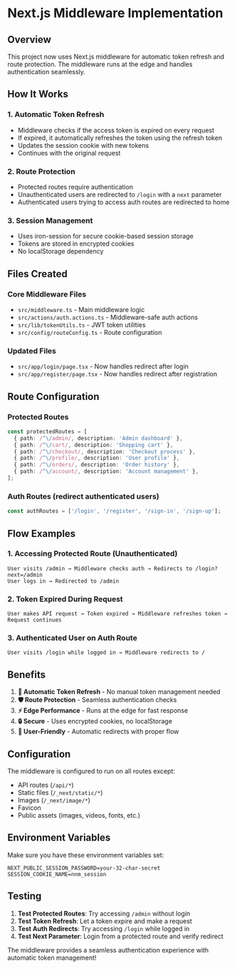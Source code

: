 # Next.js Middleware Implementation

## Overview

This project now uses Next.js middleware for automatic token refresh and route protection. The middleware runs at the edge and handles authentication seamlessly.

## How It Works

### 1. **Automatic Token Refresh**

- Middleware checks if the access token is expired on every request
- If expired, it automatically refreshes the token using the refresh token
- Updates the session cookie with new tokens
- Continues with the original request

### 2. **Route Protection**

- Protected routes require authentication
- Unauthenticated users are redirected to `/login` with a `next` parameter
- Authenticated users trying to access auth routes are redirected to home

### 3. **Session Management**

- Uses iron-session for secure cookie-based session storage
- Tokens are stored in encrypted cookies
- No localStorage dependency

## Files Created

### Core Middleware Files

- `src/middleware.ts` - Main middleware logic
- `src/actions/auth.actions.ts` - Middleware-safe auth actions
- `src/lib/tokenUtils.ts` - JWT token utilities
- `src/config/routeConfig.ts` - Route configuration

### Updated Files

- `src/app/login/page.tsx` - Now handles redirect after login
- `src/app/register/page.tsx` - Now handles redirect after registration

## Route Configuration

### Protected Routes

```typescript
const protectedRoutes = [
  { path: /^\/admin/, description: 'Admin dashboard' },
  { path: /^\/cart/, description: 'Shopping cart' },
  { path: /^\/checkout/, description: 'Checkout process' },
  { path: /^\/profile/, description: 'User profile' },
  { path: /^\/orders/, description: 'Order history' },
  { path: /^\/account/, description: 'Account management' },
];
```

### Auth Routes (redirect authenticated users)

```typescript
const authRoutes = ['/login', '/register', '/sign-in', '/sign-up'];
```

## Flow Examples

### 1. **Accessing Protected Route (Unauthenticated)**

```
User visits /admin → Middleware checks auth → Redirects to /login?next=/admin
User logs in → Redirected to /admin
```

### 2. **Token Expired During Request**

```
User makes API request → Token expired → Middleware refreshes token → Request continues
```

### 3. **Authenticated User on Auth Route**

```
User visits /login while logged in → Middleware redirects to /
```

## Benefits

1. **🔄 Automatic Token Refresh** - No manual token management needed
2. **🛡️ Route Protection** - Seamless authentication checks
3. **⚡ Edge Performance** - Runs at the edge for fast response
4. **🔒 Secure** - Uses encrypted cookies, no localStorage
5. **🎯 User-Friendly** - Automatic redirects with proper flow

## Configuration

The middleware is configured to run on all routes except:

- API routes (`/api/*`)
- Static files (`/_next/static/*`)
- Images (`/_next/image/*`)
- Favicon
- Public assets (images, videos, fonts, etc.)

## Environment Variables

Make sure you have these environment variables set:

```env
NEXT_PUBLIC_SESSION_PASSWORD=your-32-char-secret
SESSION_COOKIE_NAME=nnm_session
```

## Testing

1. **Test Protected Routes**: Try accessing `/admin` without login
2. **Test Token Refresh**: Let a token expire and make a request
3. **Test Auth Redirects**: Try accessing `/login` while logged in
4. **Test Next Parameter**: Login from a protected route and verify redirect

The middleware provides a seamless authentication experience with automatic token management!

